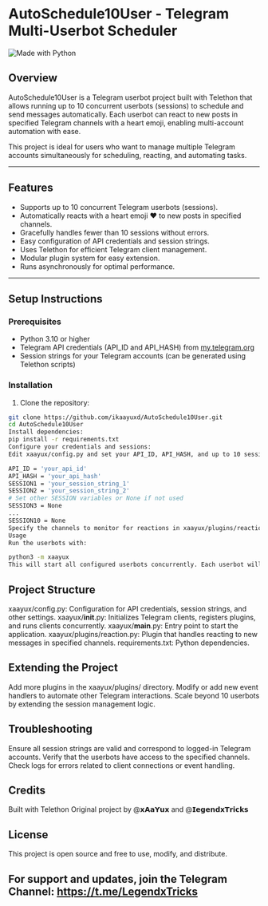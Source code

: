 # AutoSchedule10User - Telegram Multi-Userbot Scheduler

![Made with Python](http://ForTheBadge.com/images/badges/made-with-python.svg)

## Overview

AutoSchedule10User is a Telegram userbot project built with Telethon that allows running up to 10 concurrent userbots (sessions) to schedule and send messages automatically. Each userbot can react to new posts in specified Telegram channels with a heart emoji, enabling multi-account automation with ease.

This project is ideal for users who want to manage multiple Telegram accounts simultaneously for scheduling, reacting, and automating tasks.

---

## Features

- Supports up to 10 concurrent Telegram userbots (sessions).
- Automatically reacts with a heart emoji ❤️ to new posts in specified channels.
- Gracefully handles fewer than 10 sessions without errors.
- Easy configuration of API credentials and session strings.
- Uses Telethon for efficient Telegram client management.
- Modular plugin system for easy extension.
- Runs asynchronously for optimal performance.

---

## Setup Instructions

### Prerequisites

- Python 3.10 or higher
- Telegram API credentials (API_ID and API_HASH) from [my.telegram.org](https://my.telegram.org)
- Session strings for your Telegram accounts (can be generated using Telethon scripts)

### Installation

1. Clone the repository:

```bash
git clone https://github.com/ikaayuxd/AutoSchedule10User.git
cd AutoSchedule10User
Install dependencies:
pip install -r requirements.txt
Configure your credentials and sessions:
Edit xaayux/config.py and set your API_ID, API_HASH, and up to 10 session strings (SESSION1 to SESSION10). Example:

API_ID = 'your_api_id'
API_HASH = 'your_api_hash'
SESSION1 = 'your_session_string_1'
SESSION2 = 'your_session_string_2'
# Set other SESSION variables or None if not used
SESSION3 = None
...
SESSION10 = None
Specify the channels to monitor for reactions in xaayux/plugins/reaction.py by updating the CHANNEL_IDS list with your target channel IDs.
Usage
Run the userbots with:

python3 -m xaayux
This will start all configured userbots concurrently. Each userbot will listen for new messages in the specified channels and react with a heart emoji ❤️ automatically.
```

## Project Structure
xaayux/config.py: Configuration for API credentials, session strings, and other settings.
xaayux/__init__.py: Initializes Telegram clients, registers plugins, and runs clients concurrently.
xaayux/__main__.py: Entry point to start the application.
xaayux/plugins/reaction.py: Plugin that handles reacting to new messages in specified channels.
requirements.txt: Python dependencies.

## Extending the Project
Add more plugins in the xaayux/plugins/ directory.
Modify or add new event handlers to automate other Telegram interactions.
Scale beyond 10 userbots by extending the session management logic.

## Troubleshooting
Ensure all session strings are valid and correspond to logged-in Telegram accounts.
Verify that the userbots have access to the specified channels.
Check logs for errors related to client connections or event handling.

## Credits
Built with Telethon
Original project by @𝘅𝗔𝗮𝗬𝘂𝘅 and @𝗜𝗲𝗴𝗲𝗻𝗱𝘅𝗧𝗿𝗶𝗰𝗸𝘀

## License
This project is open source and free to use, modify, and distribute.

## For support and updates, join the Telegram Channel: https://t.me/LegendxTricks

